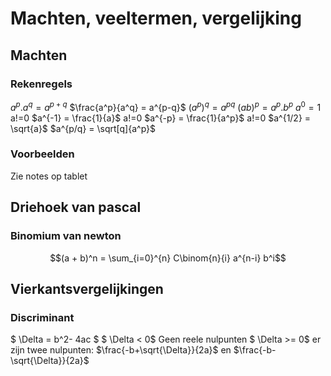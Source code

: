 # Machten, veeltermen, vergelijking
## Machten
### Rekenregels
$a^p . a^q = a^{p+q}$
$\frac{a^p}{a^q} = a^{p-q}$
$(a^p)^q = a^{pq}$
$(ab)^p = a^p . b^p$
$a^0 = 1$ a!=0
$a^{-1} = \frac{1}{a}$ a!=0
$a^{-p} = \frac{1}{a^p}$ a!=0
$a^{1/2} = \sqrt{a}$
$a^{p/q} = \sqrt[q]{a^p}$
### Voorbeelden
Zie notes op tablet
## Driehoek van pascal
### Binomium van newton
$$(a + b)^n = \sum_{i=0}^{n} C\binom{n}{i} a^{n-i} b^i$$
## Vierkantsvergelijkingen
### Discriminant
$ \Delta = b^2- 4ac $
$ \Delta < 0$ Geen reele nulpunten
$ \Delta >= 0$ er zijn twee nulpunten: 
$\frac{-b+\sqrt{\Delta}}{2a}$
en 
$\frac{-b-\sqrt{\Delta}}{2a}$
